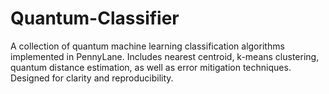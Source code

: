 # Quantum-Classifier
A collection of quantum machine learning classification algorithms implemented in PennyLane. Includes nearest centroid, k-means clustering, quantum distance estimation, as well as error mitigation techniques. Designed for clarity and reproducibility.
